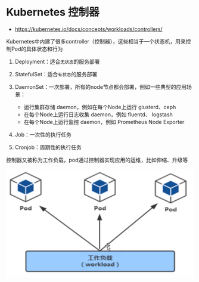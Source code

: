 # Kubernetes 控制器

- <https://kubernetes.io/docs/concepts/workloads/controllers/>

Kubernetes中内建了很多controller（控制器），这些相当于一个状态机，用来控制Pod的具体状态和行为

1. Deployment：适合`无状态`的服务部署

2. StatefulSet：适合`有状态`的服务部署

3. DaemonSet：一次部署，所有的node节点都会部署，例如一些典型的应用场景：

    - 运行集群存储 daemon，例如在每个Node上运行 glusterd、ceph
    - 在每个Node上运行日志收集 daemon，例如 fluentd、 logstash
    - 在每个Node上运行监控 daemon，例如 Prometheus Node Exporter

4. Job：一次性的执行任务

5. Cronjob：周期性的执行任务

控制器又被称为工作负载，pod通过控制器实现应用的运维，比如伸缩、升级等

![controller](./_images/controller.png)
